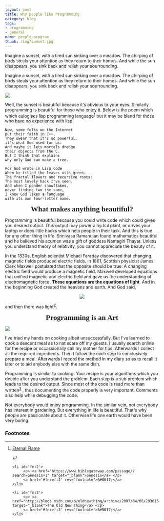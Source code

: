 ```yaml
---
layout: post
title: Why people like Programming
category: blog
tags:
- programming
- general
name: people-program
thumb: /img/sunset.jpg
---
```


<style type="text/css">
.myheading{font-family:Georgia, "Times New Roman", Times, serif;font-size:24px;margin-top:5px;margin-bottom:0;text-align:center;font-weight:400;color:#222}
.mysubheading{font-family:"Lucida Grande", Tahoma;font-size:10px;font-weight:lighter;font-variant:normal;text-transform:uppercase;color:#666;margin-top:10px;text-align:center!important;letter-spacing:.3em}
</style>

Imagine a sunset, with a tired sun sinking over a meadow. The chirping of birds steals your attention as they return to their homes. And while the sun disappears, you sink back and relish your sourrounding.<!-- truncate_here -->


<p>
Imagine a sunset, with a tired sun sinking over a meadow. The chirping of birds steals your attention as they return to their homes. And while the sun disappears, you sink back and
relish your sourrounding. 
</p>

<p> 
<img src="{{ root_url }}/img/sunset.jpg" >
</p>

<p>Well, the sunset is beautiful because it's obvious to your eyes. Similarly programming is beautiful for those who enjoy it. Below is the poem which which eulogises lisp programming language<sup><a href='#fn:1' rel='footnote'>1</a></sup> but it may be bland for those who have no experience with lisp.

</p>

	Now, some folks on the Internet
	put their faith in C++.
	They swear that it's so powerful,
	it's what God used for us.
	And maybe it lets mortals dredge
	their objects from the C.
	But I think that explains
	why only God can make a tree.

	For God wrote in Lisp code
	When he filled the leaves with green.
	The fractal flowers and recursive roots:
	The most lovely hack I've seen.
	And when I ponder snowflakes,
	never finding two the same,
	I know God likes a language
	with its own four-letter name.

<p class="myheading"><b>What makes anything beautiful?</b></p>

Programming is beautiful because you could write code which could gives you desired output. This output may power a hydral plant, or drives your laptop or does little hacks which help people in their task. And this is true for any other thing in life. Srinivasa Ramanujan found mathematics beautiful and he believed his acumen was a gift of goddess  Namagiri Thayar. Unless you understand theory of relativity, you cannot appreciate the beauty of it. 

<p>In the 1830s, English scientist Michael Faraday discovered that changing magnetic fields produced electric fields. In 1861, Scottish physicist James Clerk Maxwell postulated that the opposite should be true: A changing electric field would produce a magnetic field. Maxwell developed equations that unified magnetic and electric field and gave us the understanding of electromagnetic force. <b>These equations are the equations of light</b>. And in the beginning God created the heavens and earth. And God said,</p>

<p> 
<center>
<img src="{{ root_url }}/img/maxwell-eq.jpg" >
</center>
</p>

and then there was light<sup><a href='#fn:2' rel='footnote'>2</a></sup>. 

<p class="myheading"><b>Programming is an Art</b></p>

<p> 
<img src="{{ root_url }}/img/programming-art.jpg" >
</p>

I've tried my hands on cooking albeit unsuccessfully. But I've learned to cook a descent meal as to not scare off my guests. I usually search online for the recipe or occassionally call my mother for tips. Afterwards I collect all the required ingredients. Then I follow the each step to conclusively prepare a meal. Afterwards I record the method in my diary so as to recall it later or to aid anybody else with the same dish. 

Programming is similar to cooking. Your recipe is your algorithms which you decide after you understand the problem. Each step is a sub problem which leads to the desired output. Since most of the code is read more than written<sup><a href='#fn:3' rel='footnote'>3</a></sup> , thus documenting the code properly is very important. Comments also help while debugging the code. 

Not everybody would enjoy programming. In the similar vein, not everybody has interest in gardening. But everything in life is beautiful. That's why people are passionate about it. Otherwise life one earth would have been very boring. 


<div class='footnotes'><h3>Footnotes</h3><hr />
  <ol>
    <li id='fn:1'>
         <p> <a href="http://www.gnu.org/fun/jokes/eternal-flame.html" target="_blank">Eternal Flame</a> </p>
         <a href='#fnref:1' rev='footnote'>&#8617;</a>
    </li>

    <li id='fn:2'>
         <p> <a href="https://www.biblegateway.com/passage/?search=Genesis+1" target="_blank">Genesis</a> </p>
         <a href='#fnref:2' rev='footnote'>&#8617;</a>
    </li>

    <li id='fn:3'>
         <p> <a href="http://blogs.msdn.com/b/oldnewthing/archive/2007/04/06/2036150.aspx" target="_blank">The Old New Thing</a> </p>
         <a href='#fnref:3' rev='footnote'>&#8617;</a>
    </li>

  </ol>
</div>
